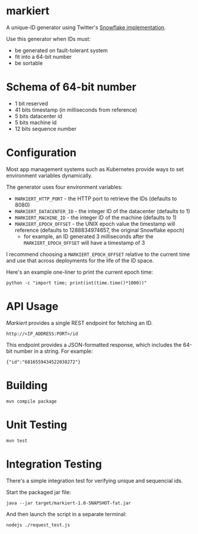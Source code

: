 # markiert
A unique-ID generator using Twitter's [Snowflake implementation](https://blog.twitter.com/engineering/en_us/a/2010/announcing-snowflake). 

Use this generator when IDs must:
* be generated on fault-tolerant system
* fit into a 64-bit number
* be sortable

# Schema of 64-bit number
* 1 bit reserved
* 41 bits timestamp (in milliseconds from reference)
* 5 bits datacenter id
* 5 bits machine id
* 12 bits sequence number

# Configuration

Most app management systems such as Kubernetes provide ways to set environment variables dynamically. 

The generator uses four environment variables:
* `MARKIERT_HTTP_PORT` - the HTTP port to retrieve the IDs (defaults to 8080)
* `MARKIERT_DATACENTER_ID` - the integer ID of the datacenter (defaults to 1)
* `MARKIERT_MACHINE_ID` - the integer ID of the machine (defaults to 1)
* `MARKIERT_EPOCH_OFFSET` - the UNIX epoch value the timestamp will reference (defaults to 1288834974657, the original Snowflake epoch)
    * for example, an ID generated 3 milliseconds after the `MARKIERT_EPOCH_OFFSET` will have a timestamp of 3

I recommend choosing a `MARKIERT_EPOCH_OFFSET` relative to the current time and use that across deployments for the life of the ID space. 

Here's an example one-liner to print the current epoch time: 
```
python -c "import time; print(int(time.time()*1000))"
```

# API Usage
*Markiert* provides a single REST endpoint for fetching an ID. 
```
http://<IP_ADDRESS:PORT>/id
```
This endpoint provides a JSON-formatted response, which includes the 64-bit number in a string. For example: 
```
{"id":"6816559434522038272"}
```

# Building
```
mvn compile package
```

# Unit Testing
```
mvn test
```

# Integration Testing
There's a simple integration test for verifying unique and sequencial ids. 

Start the packaged jar file:
```
java --jar target/markiert-1.0-SNAPSHOT-fat.jar
```

And then launch the script in a separate terminal:
```
nodejs ./request_test.js
```
